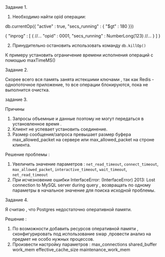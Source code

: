 Задание 1.

1. Необходимо найти opid операции:

db.currentOp({ "active" : true, "secs_running" : { "$gt" : 180 }})

{
    "inprog" : [
        {
            //...
            "opid" : 0001,
            "secs_running" : NumberLong(123)
            //...
        }
    ]
}

2. Принудительно остановить использовать команду `db.killOp()`

К примеру установить ограничение времени исполнения операций с помощью maxTimeMS()

Задание 2.

Скорее всего вся память занята истекшими ключами , так как Redis - однопоточное приложение, то все операции блокируются,
пока не выполнится очистка.


задание 3.

Причины

1. Запросы объемные и данные поэтому не могут передаться в установленное время .
2. Клиент не успевает установить соединение.
3. Размер сообщения/запроса превышает размер буфера max_allowed_packet на сервере или max_allowed_packet на строне клиента.

Решение проблемы : 
 1. Увеличить значение параметров : `net_read_timeout`, `connect_timeout`, `max_allowed_packet`, `interactive_timeout`, `wait_timeout`, `net_read_timeout`
 2. При исчезновение ошибки InterfaceError: (InterfaceError) 2013: Lost connection to MySQL server during query  , возвращать по одному параметры в начальное значение для поиска исходной проблемы.

 Задание 4.

Я считаю , что Postgres недостаточно оперативной памяти.

Решение :

1. По возможности добавить ресурсов оперативной памяти , сконфигурировать под использование swap ,провести анализ на предмет не особо нужных процессов.
2. Произвести настройку параметров :
max_connections
shared_buffer
work_mem
effective_cache_size
maintenance_work_mem




